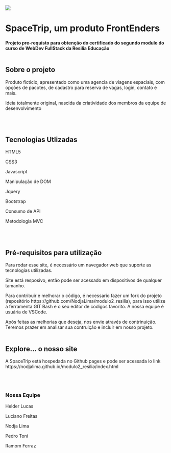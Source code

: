 <img src="img/carousel.img1.jpg">

<h1>SpaceTrip, um produto FrontEnders</h1>
<h4>Projeto pre-requisto para obtenção do certificado do segundo modulo do curso de WebDev FullStack da Resilia Educação
<br>
<br>

<h2>Sobre o projeto</h2>

<p>Produto ficticio, apresentado como uma agencia de viagens espaciais, com opções de pacotes, de cadastro para reserva de vagas, login, contato e mais.</p>
<p>Ideia totalmente original, nascida da criatividade dos membros da equipe de desenvolvimento</p>

<br>
<br>

<h2>Tecnologias Utlizadas</h2>

<p>HTML5</p>
<p>CSS3</p>
<p>Javascript</p>
<p>Manipulação de DOM</p>
<p>Jquery</p>
<p>Bootstrap</p>
<p>Consumo de API</p>
<p>Metodologia MVC</p>

<br>
<br>

<h2>Pré-requisitos para utilização</h2>

<p>Para rodar esse site, é necessário um navegador web que suporte as tecnologias utilizadas.</p>

<p>Site está resposivo, então pode ser acessado em dispositivos de qualquer tamanho.</p>

<p>Para contribuir e melhorar o código, é necessario fazer um fork do projeto (repositório https://github.com/NodjaLima/modulo2_resilia), para isso utilize a ferramenta GIT Bash e o seu editor de codigos favorito. A nossa equipe é usuária de VSCode.</p>

<p>Após feitas as melhorias que deseja, nos envie através de contrinuição. Teremos prazer em analisar sua contruição e incluir em nosso projeto.

<br>
<br>

<h2>Explore... o nosso site</h2>

<p>A SpaceTrip está hospedada no Github pages e pode ser acessada lo link https://nodjalima.github.io/modulo2_resilia/index.html </p>

<br>
<br>

<h3>Nossa Equipe</h3>

<p>Helder Lucas</p>
<p>Luciano Freitas</p>
<p>Nodja Lima</p>
<p>Pedro Toni</p>
<p>Ramom Ferraz</p>


